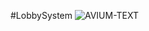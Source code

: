 #LobbySystem
![AVIUM-TEXT](https://user-images.githubusercontent.com/34680065/193464495-1d8f6eec-4b29-4404-9e65-26b50744ded6.png)
